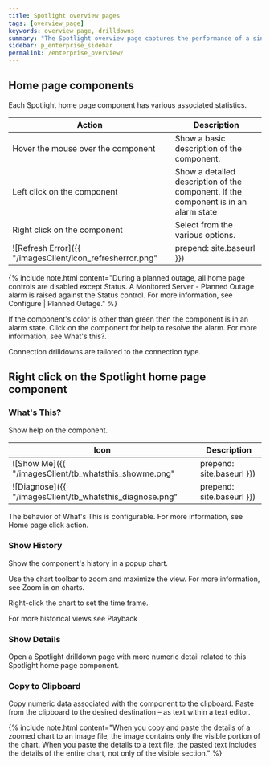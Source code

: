 ```yaml
---
title: Spotlight overview pages
tags: [overview_page]
keywords: overview page, drilldowns
summary: "The Spotlight overview page captures the performance of a single monitored connection. The flows and components are updated in real time to highlight obvious bottlenecks and problem areas and color coded to indicate when an alarm is raised."
sidebar: p_enterprise_sidebar
permalink: /enterprise_overview/
---
```



## Home page components

Each Spotlight home page component has various associated statistics.

Action | Description
-------|------------
Hover the mouse over the component | Show a basic description of the component.
Left click on the component | Show a detailed description of the component. If the component is in an alarm state
Right click on the component | Select from the various options.
![Refresh Error]({{ "/imagesClient/icon_refresherror.png" | prepend: site.baseurl }}) | If Spotlight is unable to collect the data required, Spotlight displays a small icon  on the affected component. Click the icon to see more information about the problem.

{% include note.html content="During a planned outage, all home page controls are disabled except Status. A Monitored Server - Planned Outage alarm is raised against the Status control. For more information, see Configure \| Planned Outage." %}


If the component's color is other than green then the component is in an alarm state. Click on the component for help to resolve the alarm. For more information, see What's this?.

Connection drilldowns are tailored to the connection type.


## Right click on the Spotlight home page component

### What's This?
 Show help on the component.

Icon | Description
-----|------------
![Show Me]({{ "/imagesClient/tb_whatsthis_showme.png" | prepend: site.baseurl }}) | If available, click to show more numerical detail related to the Spotlight home page component.
![Diagnose]({{ "/imagesClient/tb_whatsthis_diagnose.png" | prepend: site.baseurl }}) | If alarms have been raised against the component then What's This? provides assistance in resolving the alarms.

The behavior of What's This is configurable. For more information, see Home page click action.

### Show History

Show the component's history in a popup chart.

Use the chart toolbar to zoom and maximize the view. For more information, see Zoom in on charts.

Right-click the chart to set the time frame.

For more historical views see Playback

### Show Details

Open a Spotlight drilldown page with more numeric detail related to this Spotlight home page component.

### Copy to Clipboard

Copy numeric data associated with the component to the clipboard. Paste from the clipboard to the desired destination –  as text within a text editor.

{% include note.html content="When you copy and paste the details of a zoomed chart to an image file, the image contains only the visible portion of the chart. When you paste the details to a text file, the pasted text includes the details of the entire chart, not only of the visible section." %}
